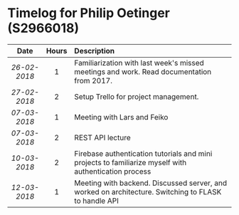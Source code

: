 # Timelog for Philip Oetinger (S2966018)

| Date         |   Hours     | Description                                                                                                        |
| :---:        |       :---: | :---                                                                                                               |
| *26-02-2018* | 1 | Familiarization with last week's missed meetings and work. Read documentation from 2017.                                     |
| *27-02-2018* | 2 | Setup Trello for project management. 
| *07-03-2018* | 1 | Meeting with Lars and Feiko
| *07-03-2018* | 2 | REST API lecture                                                                                        |
| *10-03-2018* | 2 | Firebase authentication tutorials and mini projects to familiarize myself with authentication process|
| *12-03-2018* | 1 | Meeting with backend. Discussed server, and worked on architecture. Switching to FLASK to handle API|